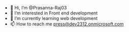 - 👋 Hi, I’m @Prasanna-Raj03
- 👀 I’m interested in Front end development
- 🌱 I’m currently learning web development
- 📫 How to reach me press@dev2312.onmicrosoft.com

<!---
Prasanna-Raj03/Prasanna-Raj03 is a ✨ special ✨ repository because its `README.md` (this file) appears on your GitHub profile.
You can click the Preview link to take a look at your changes.
--->
